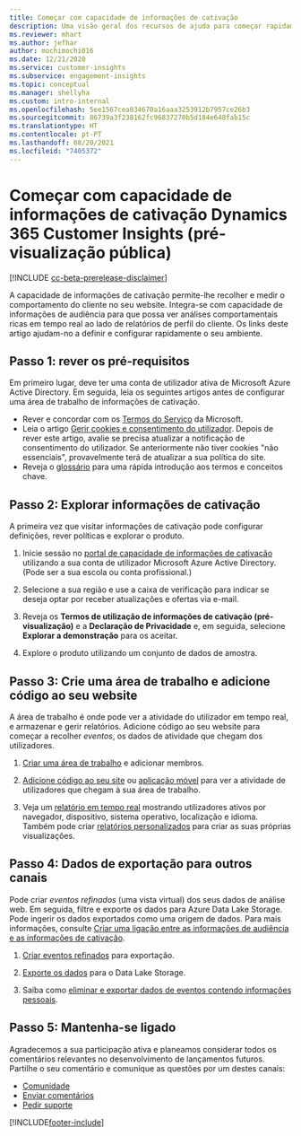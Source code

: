 ```yaml
---
title: Começar com capacidade de informações de cativação
description: Uma visão geral dos recursos de ajuda para começar rapidamente.
ms.reviewer: mhart
ms.author: jefhar
author: mochimochi016
ms.date: 12/21/2020
ms.service: customer-insights
ms.subservice: engagement-insights
ms.topic: conceptual
ms.manager: shellyha
ms.custom: intro-internal
ms.openlocfilehash: 5ee1567cea834670a16aaa3253912b7957ce26b3
ms.sourcegitcommit: 86739a3f238162fc96837270b5d184e648fab15c
ms.translationtype: HT
ms.contentlocale: pt-PT
ms.lasthandoff: 08/20/2021
ms.locfileid: "7405372"
---
```

# <a name="get-started-with-dynamics-365-customer-insights-engagement-insights-capability-public-preview"></a>Começar com capacidade de informações de cativação Dynamics 365 Customer Insights (pré-visualização pública)

[!INCLUDE [cc-beta-prerelease-disclaimer](includes/cc-beta-prerelease-disclaimer.md)]

A capacidade de informações de cativação permite-lhe recolher e medir o comportamento do cliente no seu website. Integra-se com capacidade de informações de audiência para que possa ver análises comportamentais ricas em tempo real ao lado de relatórios de perfil do cliente. Os links deste artigo ajudam-no a definir e configurar rapidamente o seu ambiente.

## <a name="step-1-review-prerequisites"></a>Passo 1: rever os pré-requisitos

Em primeiro lugar, deve ter uma conta de utilizador ativa de Microsoft Azure Active Directory. Em seguida, leia os seguintes artigos antes de configurar uma área de trabalho de informações de cativação.

- Rever e concordar com os [Termos do Serviço](terms-of-service.md) da Microsoft.  
- Leia o artigo [Gerir cookies e consentimento do utilizador](user-consent-storage.md). Depois de rever este artigo, avalie se precisa atualizar a notificação de consentimento do utilizador. Se anteriormente não tiver cookies "não essenciais", provavelmente terá de atualizar a sua política do site.
- Reveja o [glossário](glossary.md) para uma rápida introdução aos termos e conceitos chave.

## <a name="step-2-explore-engagement-insights"></a>Passo 2: Explorar informações de cativação

A primeira vez que visitar informações de cativação pode configurar definições, rever políticas e explorar o produto.

1. Inicie sessão no [portal de capacidade de informações de cativação](https://pi.dynamics.com) utilizando a sua conta de utilizador Microsoft Azure Active Directory. (Pode ser a sua escola ou conta profissional.)

1. Selecione a sua região e use a caixa de verificação para indicar se deseja optar por receber atualizações e ofertas via e-mail.

1. Reveja os **Termos de utilização de informações de cativação (pré-visualização)** e a **Declaração de Privacidade** e, em seguida, selecione **Explorar a demonstração** para os aceitar.

1. Explore o produto utilizando um conjunto de dados de amostra.

##  <a name="step-3-set-up-a-workspace-and-add-code-to-your-website"></a>Passo 3: Crie uma área de trabalho e adicione código ao seu website

A área de trabalho é onde pode ver a atividade do utilizador em tempo real, e armazenar e gerir relatórios. Adicione código ao seu website para começar a recolher *eventos*, os dados de atividade que chegam dos utilizadores.

1. [Criar uma área de trabalho](create-workspace.md) e adicionar membros.

1. [Adicione código ao seu site](instrument-website.md) ou [aplicação móvel](developer-resources.md#capture-events-from-mobile-apps) para ver a atividade de utilizadores que chegam à sua área de trabalho.

1. Veja um [relatório em tempo real](view-reports.md) mostrando utilizadores ativos por navegador, dispositivo, sistema operativo, localização e idioma. Também pode criar [relatórios personalizados](custom-reports.md) para criar as suas próprias visualizações.
    
## <a name="step-4-export-data-to-other-channels"></a>Passo 4: Dados de exportação para outros canais

Pode criar *eventos refinados* (uma vista virtual) dos seus dados de análise web. Em seguida, filtre e exporte os dados para Azure Data Lake Storage. Pode ingerir os dados exportados como uma origem de dados. Para mais informações, consulte [Criar uma ligação entre as informações de audiência e as informações de cativação](integrate-audience-insights-engagement-insights.md).

1. [Criar eventos refinados](refined-events.md) para exportação.

1. [Exporte os dados](export-events.md) para o Data Lake Storage.

1. Saiba como [eliminar e exportar dados de eventos contendo informações pessoais](delete-export-personal-data.md).
 
## <a name="step-5-stay-connected"></a>Passo 5: Mantenha-se ligado

Agradecemos a sua participação ativa e planeamos considerar todos os comentários relevantes no desenvolvimento de lançamentos futuros. Partilhe o seu comentário e comunique as questões por um destes canais:
- [Comunidade](https://go.microsoft.com/fwlink/?linkid=2141648)
- [Enviar comentários](https://go.microsoft.com/fwlink/?linkid=2143222)
- [Pedir suporte](https://go.microsoft.com/fwlink/?linkid=2145734) 


[!INCLUDE[footer-include](../includes/footer-banner.md)]
